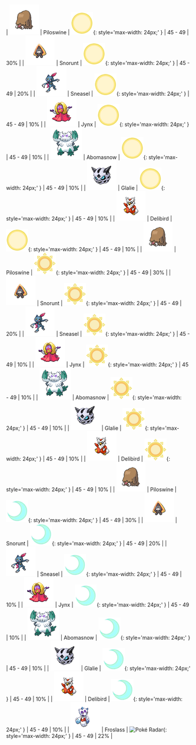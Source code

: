 
| ![Piloswine](../../assets/sprites/piloswine/front.gif) | Piloswine | ![Morning](../../assets/encounter_types/morning.png "Morning"){: style='max-width: 24px;' } | 45 - 49 | 30% |
| ![Snorunt](../../assets/sprites/snorunt/front.gif) | Snorunt | ![Morning](../../assets/encounter_types/morning.png "Morning"){: style='max-width: 24px;' } | 45 - 49 | 20% |
| ![Sneasel](../../assets/sprites/sneasel/front.gif) | Sneasel | ![Morning](../../assets/encounter_types/morning.png "Morning"){: style='max-width: 24px;' } | 45 - 49 | 10% |
| ![Jynx](../../assets/sprites/jynx/front.gif) | Jynx | ![Morning](../../assets/encounter_types/morning.png "Morning"){: style='max-width: 24px;' } | 45 - 49 | 10% |
| ![Abomasnow](../../assets/sprites/abomasnow/front.gif) | Abomasnow | ![Morning](../../assets/encounter_types/morning.png "Morning"){: style='max-width: 24px;' } | 45 - 49 | 10% |
| ![Glalie](../../assets/sprites/glalie/front.gif) | Glalie | ![Morning](../../assets/encounter_types/morning.png "Morning"){: style='max-width: 24px;' } | 45 - 49 | 10% |
| ![Delibird](../../assets/sprites/delibird/front.gif) | Delibird | ![Morning](../../assets/encounter_types/morning.png "Morning"){: style='max-width: 24px;' } | 45 - 49 | 10% |
| ![Piloswine](../../assets/sprites/piloswine/front.gif) | Piloswine | ![Day](../../assets/encounter_types/day.png "Day"){: style='max-width: 24px;' } | 45 - 49 | 30% |
| ![Snorunt](../../assets/sprites/snorunt/front.gif) | Snorunt | ![Day](../../assets/encounter_types/day.png "Day"){: style='max-width: 24px;' } | 45 - 49 | 20% |
| ![Sneasel](../../assets/sprites/sneasel/front.gif) | Sneasel | ![Day](../../assets/encounter_types/day.png "Day"){: style='max-width: 24px;' } | 45 - 49 | 10% |
| ![Jynx](../../assets/sprites/jynx/front.gif) | Jynx | ![Day](../../assets/encounter_types/day.png "Day"){: style='max-width: 24px;' } | 45 - 49 | 10% |
| ![Abomasnow](../../assets/sprites/abomasnow/front.gif) | Abomasnow | ![Day](../../assets/encounter_types/day.png "Day"){: style='max-width: 24px;' } | 45 - 49 | 10% |
| ![Glalie](../../assets/sprites/glalie/front.gif) | Glalie | ![Day](../../assets/encounter_types/day.png "Day"){: style='max-width: 24px;' } | 45 - 49 | 10% |
| ![Delibird](../../assets/sprites/delibird/front.gif) | Delibird | ![Day](../../assets/encounter_types/day.png "Day"){: style='max-width: 24px;' } | 45 - 49 | 10% |
| ![Piloswine](../../assets/sprites/piloswine/front.gif) | Piloswine | ![Night](../../assets/encounter_types/night.png "Night"){: style='max-width: 24px;' } | 45 - 49 | 30% |
| ![Snorunt](../../assets/sprites/snorunt/front.gif) | Snorunt | ![Night](../../assets/encounter_types/night.png "Night"){: style='max-width: 24px;' } | 45 - 49 | 20% |
| ![Sneasel](../../assets/sprites/sneasel/front.gif) | Sneasel | ![Night](../../assets/encounter_types/night.png "Night"){: style='max-width: 24px;' } | 45 - 49 | 10% |
| ![Jynx](../../assets/sprites/jynx/front.gif) | Jynx | ![Night](../../assets/encounter_types/night.png "Night"){: style='max-width: 24px;' } | 45 - 49 | 10% |
| ![Abomasnow](../../assets/sprites/abomasnow/front.gif) | Abomasnow | ![Night](../../assets/encounter_types/night.png "Night"){: style='max-width: 24px;' } | 45 - 49 | 10% |
| ![Glalie](../../assets/sprites/glalie/front.gif) | Glalie | ![Night](../../assets/encounter_types/night.png "Night"){: style='max-width: 24px;' } | 45 - 49 | 10% |
| ![Delibird](../../assets/sprites/delibird/front.gif) | Delibird | ![Night](../../assets/encounter_types/night.png "Night"){: style='max-width: 24px;' } | 45 - 49 | 10% |
| ![Froslass](../../assets/sprites/froslass/front.gif) | Froslass | ![Poké Radar](../../assets/encounter_types/poké_radar.png "Poké Radar"){: style='max-width: 24px;' } | 45 - 49 | 22% |

